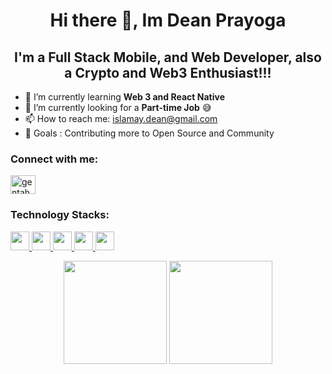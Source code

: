 
<!--
**islamay/islamay** is a ✨ _special_ ✨ repository because its `README.md` (this file) appears on your GitHub profile.

Here are some ideas to get you started:



- 🤔 I’m looking for help with ...
- 💬 Ask me about ...

- 😄 Pronouns: ...
- ⚡ Fun fact: ...
-->

<h1 align="center">Hi there 👋, Im Dean Prayoga</h1>

<h2 align="center">I'm a Full Stack Mobile, and Web Developer, also a Crypto and Web3 Enthusiast!!!</h2>

- 🌱 I’m currently learning **Web 3 and React Native**
- 👯 I’m currently looking for a **Part-time Job** 😅
- 📫 How to reach me: islamay.dean@gmail.com
- 📌 Goals : Contributing more to Open Source and Community

<h3 align="left">Connect with me:</h3>
<p align="left">
  <a href="https://instagram.com/deanpi_" target="blank"><img align="center" src="https://raw.githubusercontent.com/rahuldkjain/github-profile-readme-generator/master/src/images/icons/Social/instagram.svg" alt="gentahall" height="30" width="40" /></a>
</p>

<h3 align="left">Technology Stacks:</h3>
<p>
  <a href="https://www.javascript.com/">
    <img height="30" width="30" src="https://user-images.githubusercontent.com/68519581/162244079-82fe8543-0237-4786-8e3d-39ebbbe1759c.png" />
  </a>
  <a href="https://www.typescriptlang.org/">
    <img height="30" width="30" src="https://user-images.githubusercontent.com/68519581/162242656-ef586b28-3c59-4b9f-89fe-6b7cacee7d6a.svg" />
  </a>
  <a href="https://reactjs.org">
    <img height="30" width="30" src="https://user-images.githubusercontent.com/68519581/162241148-721e6fc1-62fa-4643-8b69-40014347821f.png" />
  </a>
  <a href="https://www.mongodb.com/">
    <img height="30" src="https://user-images.githubusercontent.com/68519581/162245741-ca2f9240-f370-463e-990c-01c32c81557c.jpg" />
  </a>
  <a href="https://expressjs.com/">
    <img height="30" src="https://user-images.githubusercontent.com/68519581/162245083-f9a6ef4d-d2e9-4e67-90b1-80c9e4966fab.png" />
  </a>
</p>


<p align="center">
  <img height="165" src="https://github-readme-stats.vercel.app/api/top-langs/?username=islamay&layout=compact&hide=html,css,scss&theme=radical" />
  <img height="165" src="https://github-readme-stats.vercel.app/api?username=islamay&show_icons=true&theme=radical" />
</p>

 
